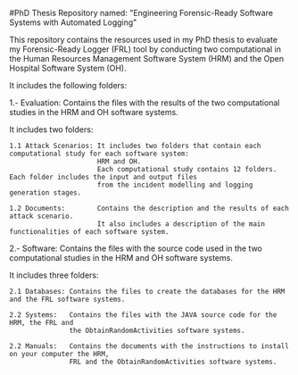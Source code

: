 #PhD Thesis Repository named: "Engineering Forensic-Ready Software Systems with Automated Logging"

This repository contains the resources used in my PhD thesis to evaluate my Forensic-Ready Logger (FRL) tool by 
conducting two computational in the Human Resources Management Software System (HRM) and the Open Hospital Software System (OH).

It includes the following folders:

1.- Evaluation: Contains the files with the results of the two computational studies 
                in the HRM and OH software systems.

It includes two folders:
```
1.1 Attack Scenarios: It includes two folders that contain each computational study for each software system:
                      HRM and OH.
                      Each computational study contains 12 folders. Each folder includes the input and output files
                      from the incident modelling and logging generation stages.

1.2 Documents:        Contains the description and the results of each attack scenario.
                      It also includes a description of the main functionalities of each software system.
```

2.- Software: Contains the files with the source code used in the two computational studies 
              in the HRM and OH software systems.

It includes three folders:
```
2.1 Databases: Contains the files to create the databases for the HRM and the FRL software systems.

2.2 Systems:   Contains the files with the JAVA source code for the HRM, the FRL and
               the ObtainRandomActivities software systems.

2.2 Manuals:   Contains the documents with the instructions to install on your computer the HRM,
               FRL and the ObtainRandomActivities software systems.
```
